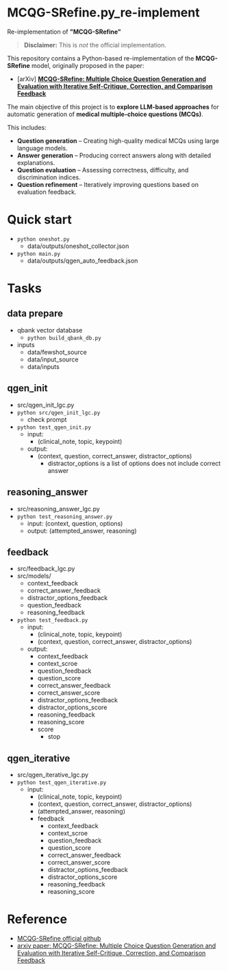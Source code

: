 # MCQG-SRefine.py_re-implement
Re-implementation of **"MCQG-SRefine"**
> **Disclaimer:** This is *not* the official implementation.  

This repository contains a Python-based re-implementation of the **MCQG-SRefine** model, originally proposed in the paper:
* \[arXiv] [**MCQG-SRefine: Multiple Choice Question Generation and Evaluation with Iterative Self-Critique, Correction, and Comparison Feedback**](https://arxiv.org/pdf/2410.13191)

The main objective of this project is to **explore LLM-based approaches** for automatic generation of **medical multiple-choice questions (MCQs)**.

This includes:

* **Question generation** – Creating high-quality medical MCQs using large language models.
* **Answer generation** – Producing correct answers along with detailed explanations.
* **Question evaluation** – Assessing correctness, difficulty, and discrimination indices.
* **Question refinement** – Iteratively improving questions based on evaluation feedback.

# Quick start
- `python oneshot.py`
    - data/outputs/oneshot_collector.json
- `python main.py`
    - data/outputs/qgen_auto_feedback.json

# Tasks
##  data prepare
- qbank vector database
    - `python build_qbank_db.py`
- inputs
    - data/fewshot_source
    - data/input_source
    - data/inputs

## qgen_init
- src/qgen_init_lgc.py
- `python src/qgen_init_lgc.py`
    - check prompt
- `python test_qgen_init.py`
    - input:
        - (clinical_note, topic, keypoint)
    - output: 
        - (context, question, correct_answer, distractor_options)
            - distractor_options is a list of options does not include correct answer

## reasoning_answer
- src/reasoning_answer_lgc.py
- `python test_reasoning_answer.py`
    - input:
        (context, question, options)
    - output: 
        (attempted_answer, reasoning)

## feedback
- src/feedback_lgc.py
- src/models/
    - context_feedback
    - correct_answer_feedback
    - distractor_options_feedback
    - question_feedback
    - reasoning_feedback
- `python test_feedback.py`
    - input:
        - (clinical_note, topic, keypoint)
        - (context, question, correct_answer, distractor_options)
    - output:
        - context_feedback
        - context_scroe
        - question_feedback
        - question_score
        - correct_answer_feedback
        - correct_answer_score
        - distractor_options_feedback
        - distractor_options_score
        - reasoning_feedback
        - reasoning_score
        - score
            - stop

## qgen_iterative
- src/qgen_iterative_lgc.py
- `python test_qgen_iterative.py`
    - input:
        - (clinical_note, topic, keypoint)
        - (context, question, correct_answer, distractor_options)
        - (attempted_answer, reasoning)
        - feedback
            - context_feedback
            - context_scroe
            - question_feedback
            - question_score
            - correct_answer_feedback
            - correct_answer_score
            - distractor_options_feedback
            - distractor_options_score
            - reasoning_feedback
            - reasoning_score

# Reference
- [MCQG-SRefine official github](https://github.com/bio-nlp/MedQG)
- [arxiv paper: MCQG-SRefine: Multiple Choice Question Generation and Evaluation
with Iterative Self-Critique, Correction, and Comparison Feedback](https://arxiv.org/pdf/2410.13191)
